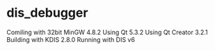 dis_debugger
============

Comiling with 32bit MinGW 4.8.2
Using Qt 5.3.2
Using Qt Creator 3.2.1
Building with KDIS 2.8.0
Running with DIS v6

